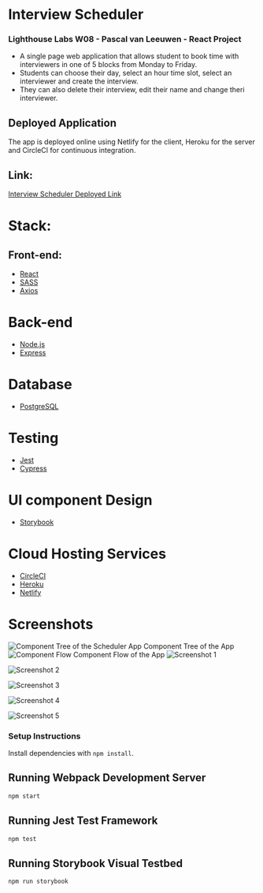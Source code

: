 # Interview Scheduler

### Lighthouse Labs W08 - Pascal van Leeuwen - React Project

- A single page web application that allows student to book time with interviewers in one of 5 blocks from Monday to Friday.
- Students can choose their day, select an hour time slot, select an interviewer and create the interview.
- They can also delete their interview, edit their name and change theri interviewer.

## Deployed Application

The app is deployed online using Netlify for the client, Heroku for the server and CircleCI for continuous integration.

## Link:

[Interview Scheduler Deployed Link](https://elegant-heisenberg-653b5a.netlify.com/)

# Stack:

## Front-end:

- [React](https://reactjs.org/)
- [SASS](https://sass-lang.com/)
- [Axios](https://github.com/axios/axios)

# Back-end

- [Node.js](https://nodejs.org/)
- [Express](https://expressjs.com/)

# Database

- [PostgreSQL](https://www.postgresql.org/)

# Testing

- [Jest](https://jestjs.io/)
- [Cypress](https://www.cypress.io/)

# UI component Design

- [Storybook](https://storybook.js.org/)

# Cloud Hosting Services

- [CircleCI](https://circleci.com/)
- [Heroku](https://www.heroku.com/)
- [Netlify](https://www.netlify.com/)

# Screenshots

![Component Tree of the Scheduler App](https://github.com/Commoddity/scheduler/blob/master/docs/scheduler-components.png)
Component Tree of the App
![Component Flow](https://github.com/Commoddity/scheduler/blob/master/docs/scheduler-flow-chart.png)
Component Flow of the App
![Screenshot 1](https://github.com/Commoddity/scheduler/blob/master/docs/scheduler1.png)

![Screenshot 2](https://github.com/Commoddity/scheduler/blob/master/docs/scheduler2.png)

![Screenshot 3](https://github.com/Commoddity/scheduler/blob/master/docs/scheduler3.png)

![Screenshot 4](https://github.com/Commoddity/scheduler/blob/master/docs/scheduler4.png)

![Screenshot 5](https://github.com/Commoddity/scheduler/blob/master/docs/scheduler5.png)

### Setup Instructions

Install dependencies with `npm install`.

## Running Webpack Development Server

```sh
npm start
```

## Running Jest Test Framework

```sh
npm test
```

## Running Storybook Visual Testbed

```sh
npm run storybook
```
